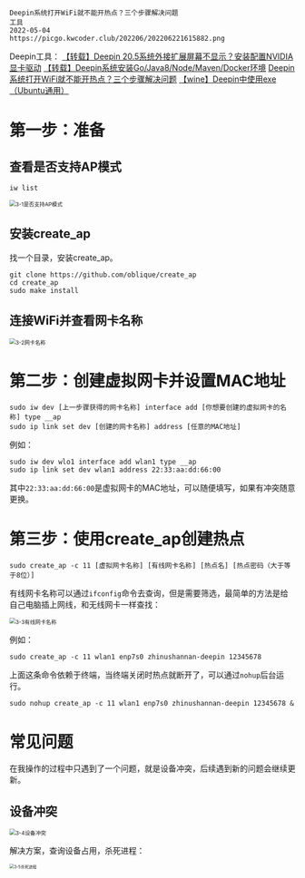 ```text
Deepin系统打开WiFi就不能开热点？三个步骤解决问题
工具
2022-05-04
https://picgo.kwcoder.club/202206/202206221615882.png
```

Deepin工具：
<a href="/p/20220502/" target="_blank">【转载】Deepin 20.5系统外接扩展屏幕不显示？安装配置NVIDIA显卡驱动</a>
<a href="/p/20220503/" target="_blank">【转载】Deepin系统安装Go/Java8/Node/Maven/Docker环境</a>
<a href="/p/20220504/" target="_blank">Deepin系统打开WiFi就不能开热点？三个步骤解决问题</a>
<a href="/p/20220508/" target="_blank">【wine】Deepin中使用exe（Ubuntu通用）</a>


# 第一步：准备

## 查看是否支持AP模式

```shell
iw list
```

<img src="https://picgo.kwcoder.club/202206/202206221618244.png" alt="3-1是否支持AP模式" style="zoom:67%;" />

## 安装create_ap

找一个目录，安装create_ap。

```shell
git clone https://github.com/oblique/create_ap
cd create_ap
sudo make install
```

## 连接WiFi并查看网卡名称

<img src="https://picgo.kwcoder.club/202206/202206221619302.png" alt="3-2网卡名称" style="zoom:67%;" />

# 第二步：创建虚拟网卡并设置MAC地址

```shell
sudo iw dev [上一步骤获得的网卡名称] interface add [你想要创建的虚拟网卡的名称] type __ap
sudo ip link set dev [创建的网卡名称] address [任意的MAC地址]
```

例如：

```shell
sudo iw dev wlo1 interface add wlan1 type __ap
sudo ip link set dev wlan1 address 22:33:aa:dd:66:00
```

其中`22:33:aa:dd:66:00`是虚拟网卡的MAC地址，可以随便填写，如果有冲突随意更换。

# 第三步：使用create_ap创建热点

```shell
sudo create_ap -c 11 [虚拟网卡名称] [有线网卡名称] [热点名] [热点密码（大于等于8位）]
```

有线网卡名称可以通过`ifconfig`命令去查询，但是需要筛选，最简单的方法是给自己电脑插上网线，和无线网卡一样查找：

<img src="https://picgo.kwcoder.club/202206/202206221619786.jpg" alt="3-3有线网卡名称" style="zoom:67%;" />

例如：

```shell
sudo create_ap -c 11 wlan1 enp7s0 zhinushannan-deepin 12345678
```

上面这条命令依赖于终端，当终端关闭时热点就断开了，可以通过`nohup`后台运行。

```shell
sudo nohup create_ap -c 11 wlan1 enp7s0 zhinushannan-deepin 12345678 & 
```

# 常见问题

在我操作的过程中只遇到了一个问题，就是设备冲突，后续遇到新的问题会继续更新。

## 设备冲突

<img src="https://picgo.kwcoder.club/202206/202206221620739.png" alt="3-4设备冲突" style="zoom:67%;" />

解决方案，查询设备占用，杀死进程：

<img src="https://picgo.kwcoder.club/202206/202206221620292.png" alt="3-5杀死进程" style="zoom: 50%;" />
